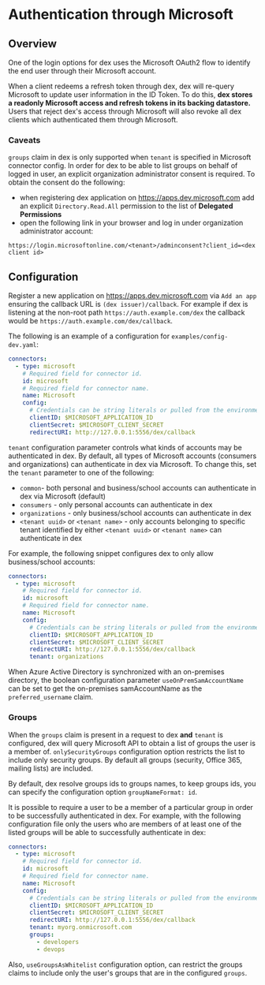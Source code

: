 # Authentication through Microsoft

## Overview

One of the login options for dex uses the Microsoft OAuth2 flow to identify the
end user through their Microsoft account.

When a client redeems a refresh token through dex, dex will re-query Microsoft
to update user information in the ID Token. To do this, __dex stores a readonly
Microsoft access and refresh tokens in its backing datastore.__ Users that
reject dex's access through Microsoft will also revoke all dex clients which
authenticated them through Microsoft.

### Caveats

`groups` claim in dex is only supported when `tenant` is specified in Microsoft
connector config. In order for dex to be able to list groups on behalf of
logged in user, an explicit organization administrator consent is required. To
obtain the consent do the following:

  - when registering dex application on https://apps.dev.microsoft.com add
    an explicit `Directory.Read.All` permission to the list of __Delegated
    Permissions__
  - open the following link in your browser and log in under organization
    administrator account:

`https://login.microsoftonline.com/<tenant>/adminconsent?client_id=<dex client id>`

## Configuration

Register a new application on https://apps.dev.microsoft.com via `Add an app`
ensuring the callback URL is `(dex issuer)/callback`. For example if dex
is listening at the non-root path `https://auth.example.com/dex` the callback
would be `https://auth.example.com/dex/callback`.

The following is an example of a configuration for `examples/config-dev.yaml`:

```yaml
connectors:
  - type: microsoft
    # Required field for connector id.
    id: microsoft
    # Required field for connector name.
    name: Microsoft
    config:
      # Credentials can be string literals or pulled from the environment.
      clientID: $MICROSOFT_APPLICATION_ID
      clientSecret: $MICROSOFT_CLIENT_SECRET
      redirectURI: http://127.0.0.1:5556/dex/callback
```

`tenant` configuration parameter controls what kinds of accounts may be
authenticated in dex. By default, all types of Microsoft accounts (consumers
and organizations) can authenticate in dex via Microsoft. To change this, set
the `tenant` parameter to one of the following:

- `common`- both personal and business/school accounts can authenticate in dex
  via Microsoft (default)
- `consumers` - only personal accounts can authenticate in dex
- `organizations` - only business/school accounts can authenticate in dex
- `<tenant uuid>` or `<tenant name>` - only accounts belonging to specific
  tenant identified by either `<tenant uuid>` or `<tenant name>` can
  authenticate in dex

For example, the following snippet configures dex to only allow business/school
accounts:

```yaml
connectors:
  - type: microsoft
    # Required field for connector id.
    id: microsoft
    # Required field for connector name.
    name: Microsoft
    config:
      # Credentials can be string literals or pulled from the environment.
      clientID: $MICROSOFT_APPLICATION_ID
      clientSecret: $MICROSOFT_CLIENT_SECRET
      redirectURI: http://127.0.0.1:5556/dex/callback
      tenant: organizations
```

When Azure Active Directory is synchronized with an on-premises directory, the
boolean configuration parameter `useOnPremSamAccountName` can be set to get the
on-premises samAccountName as the `preferred_username` claim.

### Groups

When the `groups` claim is present in a request to dex __and__ `tenant` is
configured, dex will query Microsoft API to obtain a list of groups the user is
a member of. `onlySecurityGroups` configuration option restricts the list to
include only security groups. By default all groups (security, Office 365,
mailing lists) are included.

By default, dex resolve groups ids to groups names, to keep groups ids, you can
specify the configuration option `groupNameFormat: id`.

It is possible to require a user to be a member of a particular group in order
to be successfully authenticated in dex. For example, with the following
configuration file only the users who are members of at least one of the listed
groups will be able to successfully authenticate in dex:

```yaml
connectors:
  - type: microsoft
    # Required field for connector id.
    id: microsoft
    # Required field for connector name.
    name: Microsoft
    config:
      # Credentials can be string literals or pulled from the environment.
      clientID: $MICROSOFT_APPLICATION_ID
      clientSecret: $MICROSOFT_CLIENT_SECRET
      redirectURI: http://127.0.0.1:5556/dex/callback
      tenant: myorg.onmicrosoft.com
      groups:
        - developers
        - devops
```

Also, `useGroupsAsWhitelist` configuration option, can restrict the groups
claims to include only the user's groups that are in the configured `groups`.
